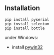 

Installation
------------

	pip install pyserial
	pip install selenium
	pip install bottle

under Windows:

- install [pywin32](https://pypi.python.org/pypi/pywin32/214)